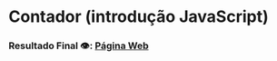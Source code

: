# Contador (introdução JavaScript)

### Resultado Final 👁️:  [Página Web](https://davi-perdigao.github.io/Spread_FullStack_Developer/Javascript/Contador/)
